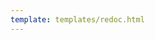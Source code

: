 ```yaml
---
template: templates/redoc.html
---
```


<redoc spec-url='{{base_path}}/reference/product-apis/admin-apis/admin-v5/admin-v5.yaml'></redoc>
<script src="https://cdn.jsdelivr.net/npm/redoc@next/bundles/redoc.standalone.js"> </script>